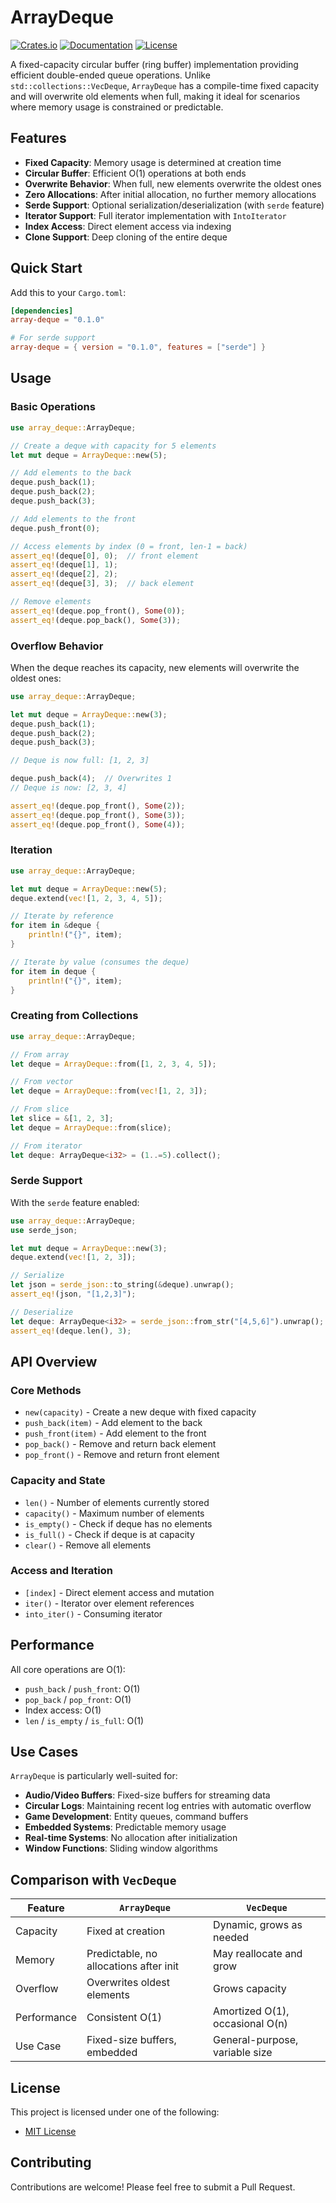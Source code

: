 # ArrayDeque

[![Crates.io](https://img.shields.io/crates/v/array-deque.svg)](https://crates.io/crates/array-deque)
[![Documentation](https://docs.rs/array-deque/badge.svg)](https://docs.rs/array-deque)
[![License](https://img.shields.io/badge/License-MIT-blue.svg)](LICENSE)

A fixed-capacity circular buffer (ring buffer) implementation providing efficient double-ended queue operations. Unlike `std::collections::VecDeque`, `ArrayDeque` has a compile-time fixed capacity and will overwrite old elements when full, making it ideal for scenarios where memory usage is constrained or predictable.

## Features

- **Fixed Capacity**: Memory usage is determined at creation time
- **Circular Buffer**: Efficient O(1) operations at both ends
- **Overwrite Behavior**: When full, new elements overwrite the oldest ones
- **Zero Allocations**: After initial allocation, no further memory allocations
- **Serde Support**: Optional serialization/deserialization (with `serde` feature)
- **Iterator Support**: Full iterator implementation with `IntoIterator`
- **Index Access**: Direct element access via indexing
- **Clone Support**: Deep cloning of the entire deque

## Quick Start

Add this to your `Cargo.toml`:

```toml
[dependencies]
array-deque = "0.1.0"

# For serde support
array-deque = { version = "0.1.0", features = ["serde"] }
```

## Usage

### Basic Operations

```rust
use array_deque::ArrayDeque;

// Create a deque with capacity for 5 elements
let mut deque = ArrayDeque::new(5);

// Add elements to the back
deque.push_back(1);
deque.push_back(2);
deque.push_back(3);

// Add elements to the front
deque.push_front(0);

// Access elements by index (0 = front, len-1 = back)
assert_eq!(deque[0], 0);  // front element
assert_eq!(deque[1], 1);
assert_eq!(deque[2], 2);
assert_eq!(deque[3], 3);  // back element

// Remove elements
assert_eq!(deque.pop_front(), Some(0));
assert_eq!(deque.pop_back(), Some(3));
```

### Overflow Behavior

When the deque reaches its capacity, new elements will overwrite the oldest ones:

```rust
use array_deque::ArrayDeque;

let mut deque = ArrayDeque::new(3);
deque.push_back(1);
deque.push_back(2);
deque.push_back(3);

// Deque is now full: [1, 2, 3]

deque.push_back(4);  // Overwrites 1
// Deque is now: [2, 3, 4]

assert_eq!(deque.pop_front(), Some(2));
assert_eq!(deque.pop_front(), Some(3));
assert_eq!(deque.pop_front(), Some(4));
```

### Iteration

```rust
use array_deque::ArrayDeque;

let mut deque = ArrayDeque::new(5);
deque.extend(vec![1, 2, 3, 4, 5]);

// Iterate by reference
for item in &deque {
    println!("{}", item);
}

// Iterate by value (consumes the deque)
for item in deque {
    println!("{}", item);
}
```

### Creating from Collections

```rust
use array_deque::ArrayDeque;

// From array
let deque = ArrayDeque::from([1, 2, 3, 4, 5]);

// From vector
let deque = ArrayDeque::from(vec![1, 2, 3]);

// From slice
let slice = &[1, 2, 3];
let deque = ArrayDeque::from(slice);

// From iterator
let deque: ArrayDeque<i32> = (1..=5).collect();
```

### Serde Support

With the `serde` feature enabled:

```rust
use array_deque::ArrayDeque;
use serde_json;

let mut deque = ArrayDeque::new(3);
deque.extend(vec![1, 2, 3]);

// Serialize
let json = serde_json::to_string(&deque).unwrap();
assert_eq!(json, "[1,2,3]");

// Deserialize
let deque: ArrayDeque<i32> = serde_json::from_str("[4,5,6]").unwrap();
assert_eq!(deque.len(), 3);
```

## API Overview

### Core Methods

- `new(capacity)` - Create a new deque with fixed capacity
- `push_back(item)` - Add element to the back
- `push_front(item)` - Add element to the front
- `pop_back()` - Remove and return back element
- `pop_front()` - Remove and return front element

### Capacity and State

- `len()` - Number of elements currently stored
- `capacity()` - Maximum number of elements
- `is_empty()` - Check if deque has no elements
- `is_full()` - Check if deque is at capacity
- `clear()` - Remove all elements

### Access and Iteration

- `[index]` - Direct element access and mutation
- `iter()` - Iterator over element references
- `into_iter()` - Consuming iterator

## Performance

All core operations are O(1):

- `push_back` / `push_front`: O(1)
- `pop_back` / `pop_front`: O(1)
- Index access: O(1)
- `len` / `is_empty` / `is_full`: O(1)

## Use Cases

`ArrayDeque` is particularly well-suited for:

- **Audio/Video Buffers**: Fixed-size buffers for streaming data
- **Circular Logs**: Maintaining recent log entries with automatic overflow
- **Game Development**: Entity queues, command buffers
- **Embedded Systems**: Predictable memory usage
- **Real-time Systems**: No allocation after initialization
- **Window Functions**: Sliding window algorithms

## Comparison with `VecDeque`

| Feature | `ArrayDeque` | `VecDeque` |
|---------|--------------|------------|
| Capacity | Fixed at creation | Dynamic, grows as needed |
| Memory | Predictable, no allocations after init | May reallocate and grow |
| Overflow | Overwrites oldest elements | Grows capacity |
| Performance | Consistent O(1) | Amortized O(1), occasional O(n) |
| Use Case | Fixed-size buffers, embedded | General-purpose, variable size |

## License

This project is licensed under one of the following:

- [MIT License](LICENSE)

## Contributing

Contributions are welcome! Please feel free to submit a Pull Request.
